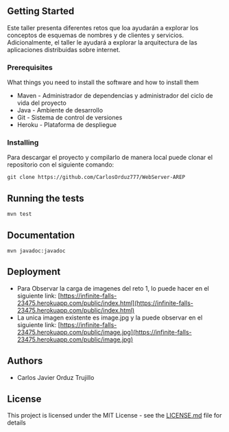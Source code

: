 ## Getting Started

Este taller presenta diferentes retos que loa ayudarán a explorar los conceptos de esquemas de nombres y de clientes y servicios. Adicionalmente, el taller le ayudará a explorar la arquitectura de las aplicaciones distribuidas sobre internet.
### Prerequisites

What things you need to install the software and how to install them

- Maven - Administrador de dependencias y administrador del ciclo de vida del proyecto
- Java - Ambiente de desarrollo
- Git - Sistema de control de versiones
- Heroku - Plataforma de despliegue

### Installing

Para descargar el proyecto y compilarlo de manera local puede clonar el repositorio con el siguiente comando:

```
git clone https://github.com/CarlosOrduz777/WebServer-AREP
```

## Running the tests



```
mvn test
```

## Documentation


```
mvn javadoc:javadoc
```

## Deployment

- Para Observar la carga de imagenes del reto 1, lo puede hacer en el siguiente link:
[https://infinite-falls-23475.herokuapp.com/public/index.html](https://infinite-falls-23475.herokuapp.com/public/index.html)
- La unica imagen existente es image.jpg y la puede observar en el siguiente link:
[https://infinite-falls-23475.herokuapp.com/public/image.jpg](https://infinite-falls-23475.herokuapp.com/public/image.jpg)

## Authors

- Carlos Javier Orduz Trujillo

## License

This project is licensed under the MIT License - see the [LICENSE.md](LICENSE.md) file for details

